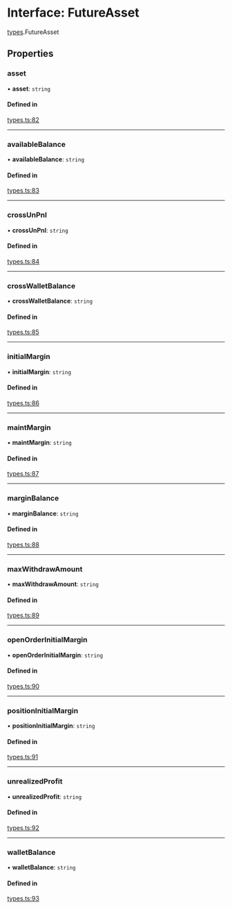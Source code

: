 # Interface: FutureAsset

[types](../modules/types.md).FutureAsset

## Properties

### asset

• **asset**: `string`

#### Defined in

[types.ts:82](https://github.com/Altamoon/altamoon/blob/2fc04da/app/api/types.ts#L82)

___

### availableBalance

• **availableBalance**: `string`

#### Defined in

[types.ts:83](https://github.com/Altamoon/altamoon/blob/2fc04da/app/api/types.ts#L83)

___

### crossUnPnl

• **crossUnPnl**: `string`

#### Defined in

[types.ts:84](https://github.com/Altamoon/altamoon/blob/2fc04da/app/api/types.ts#L84)

___

### crossWalletBalance

• **crossWalletBalance**: `string`

#### Defined in

[types.ts:85](https://github.com/Altamoon/altamoon/blob/2fc04da/app/api/types.ts#L85)

___

### initialMargin

• **initialMargin**: `string`

#### Defined in

[types.ts:86](https://github.com/Altamoon/altamoon/blob/2fc04da/app/api/types.ts#L86)

___

### maintMargin

• **maintMargin**: `string`

#### Defined in

[types.ts:87](https://github.com/Altamoon/altamoon/blob/2fc04da/app/api/types.ts#L87)

___

### marginBalance

• **marginBalance**: `string`

#### Defined in

[types.ts:88](https://github.com/Altamoon/altamoon/blob/2fc04da/app/api/types.ts#L88)

___

### maxWithdrawAmount

• **maxWithdrawAmount**: `string`

#### Defined in

[types.ts:89](https://github.com/Altamoon/altamoon/blob/2fc04da/app/api/types.ts#L89)

___

### openOrderInitialMargin

• **openOrderInitialMargin**: `string`

#### Defined in

[types.ts:90](https://github.com/Altamoon/altamoon/blob/2fc04da/app/api/types.ts#L90)

___

### positionInitialMargin

• **positionInitialMargin**: `string`

#### Defined in

[types.ts:91](https://github.com/Altamoon/altamoon/blob/2fc04da/app/api/types.ts#L91)

___

### unrealizedProfit

• **unrealizedProfit**: `string`

#### Defined in

[types.ts:92](https://github.com/Altamoon/altamoon/blob/2fc04da/app/api/types.ts#L92)

___

### walletBalance

• **walletBalance**: `string`

#### Defined in

[types.ts:93](https://github.com/Altamoon/altamoon/blob/2fc04da/app/api/types.ts#L93)
